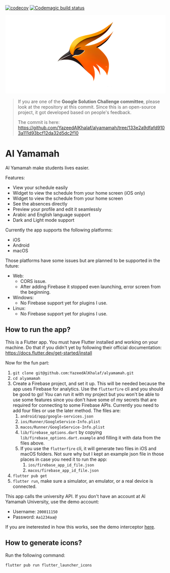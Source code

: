 [![codecov](https://codecov.io/github/YazeedAlKhalaf/alyamamah/branch/main/graph/badge.svg?token=AS27LN330N)](https://codecov.io/github/YazeedAlKhalaf/alyamamah)
[![Codemagic build status](https://api.codemagic.io/apps/64057683f94c592e7c8a026b/64057683f94c592e7c8a026a/status_badge.svg)](https://codemagic.io/apps/64057683f94c592e7c8a026b/64057683f94c592e7c8a026a/latest_build)

![feature-graphic](./readme_images/feature-graphic.png)

> If you are one of the **Google Solution Challenge committee**, please look at the repository at this commit. Since this is an open-source project, it got developed based on people's feedback.
>
> The commit is here: https://github.com/YazeedAlKhalaf/alyamamah/tree/133e2a9dfafd9103a111d93bcf12da32d5dc2f10

# Al Yamamah

Al Yamamah make students lives easier.

Features:

- View your schedule easily
- Widget to view the schedule from your home screen (iOS only)
- Widget to view the schedule from your home screen
- See the absences directly
- Preview your profile and edit it seamlessly
- Arabic and English language support
- Dark and Light mode support

Currently the app supports the following platforms:

- iOS
- Android
- macOS

Those platforms have some issues but are planned to be supported in the future:

- Web:
  - CORS issue.
  - After adding Firebase it stopped even launching, error screen from the beginning.
- Windows:
  - No Firebase support yet for plugins I use.
- Linux:
  - No Firebase support yet for plugins I use.

## How to run the app?

This is a Flutter app. You must have Flutter installed and working on your machine. Do that if you didn't yet by following their official documentation:
https://docs.flutter.dev/get-started/install

Now for the fun part:

1. `git clone git@github.com:YazeedAlKhalaf/alyamamah.git`
2. `cd alyamamah`
3. Create a Firebase project, and set it up. This will be needed because the app uses Firebase for analytics. Use the `flutterfire` cli and you should be good to go! You can run it with my project but you won't be able to use some features since you don't have some of my secrets that are required for connecting to some Firebase APIs. Currently you need to add four files or use the later method. The files are:
   1. `android/app/google-services.json`
   2. `ios/Runner/GoogleService-Info.plist`
   3. `macos/Runner/GoogleService-Info.plist`
   4. `lib/firebase_options.dart` by copying `lib/firebase_options.dart.example` and filling it with data from the files above.
   5. If you use the `flutterfire` cli, it will generate two files in iOS and macOS folders. Not sure why but I kept an example json file in those places in case you need it to run the app:
      1. `ios/firebase_app_id_file.json`
      2. `macos/firebase_app_id_file.json`
4. `flutter pub get`
5. `flutter run`, make sure a simulator, an emulator, or a real device is connected.

This app calls the university API. If you don't have an account at Al Yamamah University, use the demo account:

- Username: `200011150`
- Password: `Aa1234aa@`

If you are ineterested in how this works, see the demo interceptor [here](https://github.com/YazeedAlKhalaf/alyamamah/blob/main/lib/core/services/api/interceptors/demo_mode_interceptor.dart).

## How to generate icons?

Run the following command:

```
flutter pub run flutter_launcher_icons
```
